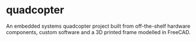 # quadcopter
An embedded systems quadcopter project built from off-the-shelf hardware components, custom software and a 3D printed frame modelled in FreeCAD.
